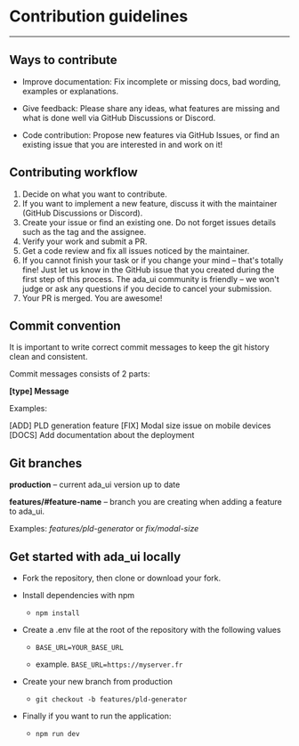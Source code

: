 # Contribution guidelines

---

## Ways to contribute

- Improve documentation: Fix incomplete or missing docs, bad wording, examples or explanations.

- Give feedback: Please share any ideas, what features are missing and what is done well via GitHub Discussions or Discord.

- Code contribution: Propose new features via GitHub Issues, or find an existing issue that you are interested in and work on it!

## Contributing workflow

1. Decide on what you want to contribute.
2. If you want to implement a new feature, discuss it with the maintainer (GitHub Discussions or Discord).
3. Create your issue or find an existing one. Do not forget issues details such as the tag and the assignee.
4. Verify your work and submit a PR.
5. Get a code review and fix all issues noticed by the maintainer.
6. If you cannot finish your task or if you change your mind – that's totally fine! Just let us know in the GitHub issue that you created during the first step of this process. The ada_ui community is friendly – we won't judge or ask any questions if you decide to cancel your submission.
7. Your PR is merged. You are awesome!

## Commit convention
It is important to write correct commit messages to keep the git history clean and consistent.

Commit messages consists of 2 parts:

**[type] Message**

Examples:

[ADD] PLD generation feature
[FIX] Modal size issue on mobile devices
[DOCS] Add documentation about the deployment

## Git branches

**production** – current ada_ui version up to date

**features/#feature-name** – branch you are creating when adding a feature to ada_ui.

Examples: *features/pld-generator* or *fix/modal-size*

## Get started with ada_ui locally

- Fork the repository, then clone or download your fork.

- Install dependencies with npm
    - ```npm install```

- Create a .env file at the root of the repository with the following values

    - ```BASE_URL=YOUR_BASE_URL```

    - example. ```BASE_URL=https://myserver.fr```

- Create your new branch from production
    - ```git checkout -b features/pld-generator```

- Finally if you want to run the application:
    - ```npm run dev```
